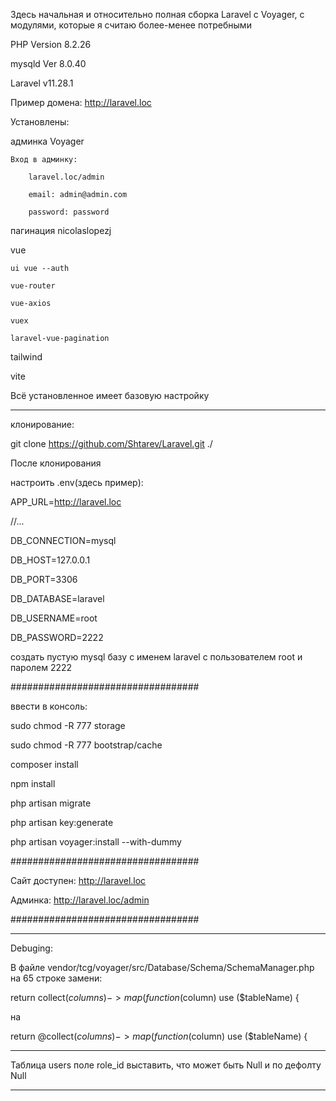 Здесь начальная и относительно полная сборка Laravel с Voyager, с модулями, которые я считаю более-менее потребными


PHP Version 8.2.26

mysqld  Ver 8.0.40

Laravel v11.28.1

Пример домена: http://laravel.loc


Установлены:

админка Voyager

    Вход в админку:
    
        laravel.loc/admin
        
        email: admin@admin.com
        
        password: password
        

пагинация nicolaslopezj

vue

    ui vue --auth
    
    vue-router
    
    vue-axios
    
    vuex
    
    laravel-vue-pagination
    

tailwind

vite

Всё установленное имеет базовую настройку

------------------
клонирование:

git clone https://github.com/Shtarev/Laravel.git ./

После клонирования

настроить .env(здесь пример):

APP_URL=http://laravel.loc

//...

DB_CONNECTION=mysql

DB_HOST=127.0.0.1

DB_PORT=3306

DB_DATABASE=laravel

DB_USERNAME=root

DB_PASSWORD=2222


сoздать пустую mysql базу с именем laravel с пользователем root и паролем 2222

##################################

ввести в консоль:

sudo chmod -R 777 storage

sudo chmod -R 777 bootstrap/cache

composer install

npm install

php artisan migrate

php artisan key:generate

php artisan voyager:install --with-dummy

##################################

Сайт доступен: http://laravel.loc

Админка: http://laravel.loc/admin

##################################
__________________________________

Debuging:

В файле vendor/tcg/voyager/src/Database/Schema/SchemaManager.php на 65 строке замени:

return collect($columns)->map(function ($column) use ($tableName) {

на 

return @collect($columns)->map(function ($column) use ($tableName) {

---

Таблица users поле role_id выставить, что может быть Null и по дефолту Null

---

